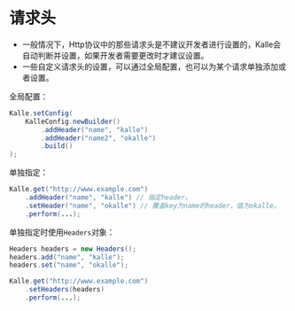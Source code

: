 # 请求头

* 一般情况下，Http协议中的那些请求头是不建议开发者进行设置的，Kalle会自动判断并设置，如果开发者需要更改时才建议设置。
* 一些自定义请求头的设置，可以通过全局配置，也可以为某个请求单独添加或者设置。

全局配置：
```java
Kalle.setConfig(
    KalleConfig.newBuilder()
        .addHeader("name", "kalle")
        .addHeader("name2", "okalle")
        .build()
);
```

单独指定：
```java
Kalle.get("http://www.example.com")
    .addHeader("name", "kalle") // 指定header。
    .setHeader("name", "okalle") // 覆盖key为name的header，值为okalle。
    .perform(...);
```

单独指定时使用`Headers`对象：
```java
Headers headers = new Headers();
headers.add("name", "kalle");
headers.set("name", "okalle");

Kalle.get("http://www.example.com")
    .setHeaders(headers)
    .perform(...);
```